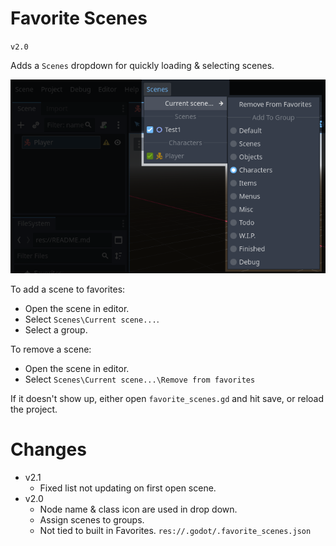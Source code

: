 # Favorite Scenes
`v2.0`

Adds a `Scenes` dropdown for quickly loading & selecting scenes.

![](readme/preview.png)

To add a scene to favorites:

- Open the scene in editor.
- Select `Scenes\Current scene...`.
- Select a group.

To remove a scene:

- Open the scene in editor.
- Select `Scenes\Current scene...\Remove from favorites`

If it doesn't show up, either open `favorite_scenes.gd` and hit save, or reload the project.

# Changes
- v2.1
	- Fixed list not updating on first open scene.
- v2.0
	- Node name & class icon are used in drop down.
	- Assign scenes to groups.
	- Not tied to built in Favorites. `res://.godot/.favorite_scenes.json`
